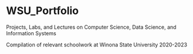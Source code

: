 # WSU_Portfolio
Projects, Labs, and Lectures on Computer Science, Data Science, and Information Systems

Compilation of relevant schoolwork at Winona State University 2020-2023
